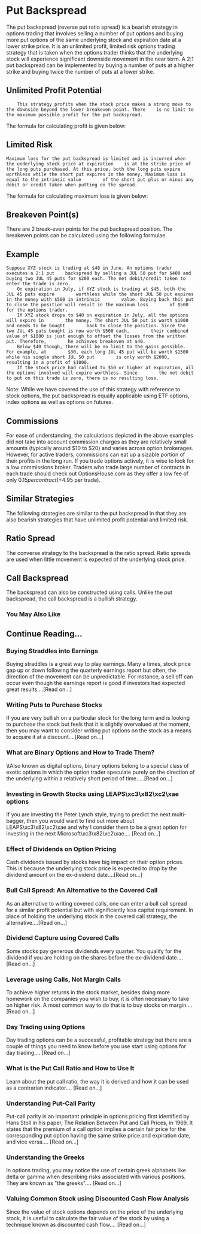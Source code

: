# Put Backspread
The put backspread (reverse put ratio spread) is a bearish strategy in options trading that involves selling a number of put options    and buying more put options    of the same underlying stock and expiration date    at a lower strike price. It is an unlimited profit, limited risk options trading strategy that is taken when    the options trader thinks that the underlying stock will experience significant downside movement in the near term.
    A 2:1 put backspread can be implemented by buying a number of puts at a higher strike and buying twice the number of puts at a lower strike.

## Unlimited Profit Potential
        This strategy profits when the stock price makes a strong move to the downside beyond the lower breakeven point. There    is no limit to the maximum possible profit for the put backspread.
The formula for calculating profit is given below:

## Limited Risk
    Maximum loss for the put backspread is limited and is incurred when the underlying stock price at expiration    is at the strike price of the long puts purchased. At this price, both the long puts expire worthless while the short put expires in the money. Maximum loss is         equal to the intrinsic value        of the short put plus or minus any debit or credit taken when putting on the spread.
The formula for calculating maximum loss is given below:

## Breakeven Point(s)
There are 2 break-even points for the put backspread position. The breakeven points can be calculated using the following formulae.

## Example
    Suppose XYZ stock is trading at $48 in June. An options trader executes a 2:1 put    backspread by selling a JUL 50 put for $400 and buying two JUL 45 puts for $200 each. The net debit/credit taken to enter the trade is zero.
        On expiration in July, if XYZ stock is trading at $45, both the JUL 45 puts expire        worthless while the short JUL 50 put expires in the money with $500 in intrinsic        value. Buying back this put to close the position will result in the maximum loss        of $500 for the options trader.
        If XYZ stock drops to $40 on expiration in July, all the options will expire in        the money. The short JUL 50 put is worth $1000 and needs to be bought        back to close the position. Since the two JUL 45 puts bought is now worth $500 each,        their combined value of $1000 is just enough to offset the losses from the written put. Therefore,        he achieves breakeven at $40.    
        Below $40 though, there will be no limit to the gains possible. For example, at        $30, each long JUL 45 put will be worth $1500 while his single short JUL 50 put        is only worth $2000, resulting in a profit of $1000.    
        If the stock price had rallied to $50 or higher at expiration, all the options involved will expire worthless. Since        the net debit to put on this trade is zero, there is no resulting loss.
Note: While we have covered the use of this strategy with reference to stock options, the put backspread is equally applicable using ETF options, index options as well as options on futures.

## Commissions
For ease of understanding, the calculations depicted in the above examples did not take into account commission charges as they are relatively small amounts (typically around $10 to $20) and varies across option brokerages.
However, for active traders, commissions can eat up a sizable portion of their profits in the long run. If you trade options actively, it is wise to look for a low commissions broker. Traders who trade large number of contracts in each trade should check out OptionsHouse.com as they offer a low fee of only $0.15 per contract (+$4.95 per trade).

## Similar Strategies
The following strategies are similar to the put backspread in that they are also bearish strategies that have unlimited profit potential and limited risk.

## Ratio Spread
The converse strategy to the backspread is the ratio spread.         Ratio spreads    are used when little movement is expected of    the underlying stock price.

## Call Backspread
The backspread can also be constructed using calls. Unlike the put backspread,    the     call backspread is a bullish strategy.

### You May Also Like

## Continue Reading...

### Buying Straddles into Earnings
Buying straddles is a great way to play earnings.        Many a times, stock price gap up or down following the quarterly earnings report        but often, the direction of the movement can be unpredictable. For instance, a sell        off can occur even though the earnings report is good if investors had expected        great results....[Read on...]

### Writing Puts to Purchase Stocks
If you are very bullish on a particular stock for the long term and is looking to        purchase the stock but feels that it is slightly overvalued at the moment, then        you may want to consider writing put options on the        stock as a means to acquire it at a discount....[Read on...]

### What are Binary Options and How to Trade Them?
\tAlso known as digital options, binary options belong to a special class of exotic options in which the option trader speculate purely on the direction of the underlying within a relatively short period of time.....[Read on...]

### Investing in Growth Stocks using LEAPS\xc3\x82\xc2\xae options
If you are investing the Peter Lynch style, trying to predict the next multi-bagger,    then you would want to find out more about LEAPS\xc3\x82\xc2\xae and why I consider them to be a great option for investing in the next Microsoft\xc3\x82\xc2\xae....        [Read on...]

### Effect of Dividends on Option Pricing
Cash dividends issued by stocks have big impact on their option prices. This is    because the underlying stock price is expected to drop by the dividend amount on the ex-dividend date....[Read on...]

### Bull Call Spread: An Alternative to the Covered Call
As an alternative to writing covered calls, one can enter a bull call spread for    a similar profit potential but with significantly less capital requirement. In    place of holding the underlying stock in the covered call strategy, the alternative....[Read on...]

### Dividend Capture using Covered Calls
Some stocks pay generous dividends every quarter. You qualify for the dividend if        you are holding on the shares before the ex-dividend date....[Read on...]

### Leverage using Calls, Not Margin Calls
To achieve higher returns in the stock market, besides doing more homework on the        companies you wish to buy, it is often necessary to        take on higher risk. A most common way to do that is to buy stocks on margin....[Read on...]

### Day Trading using Options
Day trading options can be a successful, profitable strategy but there are a couple of things you need to know before you use start using options for day trading.... [Read on...]

### What is the Put Call Ratio and How to Use It
Learn about the put call ratio, the way it is derived and how it can be used as a contrarian indicator.... [Read on...]

### Understanding Put-Call Parity
Put-call parity is an important principle in options pricing first identified by Hans Stoll in his paper, The Relation Between Put and Call Prices, in 1969. It states that the premium of a call option implies a certain fair price for the corresponding put option having the same strike price and expiration date, and vice versa.... [Read on...]

### Understanding the Greeks
In options trading, you may notice the use of certain greek alphabets like delta        or gamma when describing risks associated with various positions. They are known as "the greeks".... [Read on...]

### Valuing Common Stock using Discounted Cash Flow    Analysis
Since the value of stock options depends on the price of the underlying stock, it        is useful to calculate the fair value of the stock by using a technique known as        discounted cash flow....        [Read on...]
